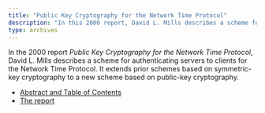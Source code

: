 ```yaml
---
title: "Public Key Cryptography for the Network Time Protocol"
description: "In this 2000 report, David L. Mills describes a scheme for authenticating servers to clients for the Network Time Protocol."
type: archives
---
```


In the 2000 report _Public Key Cryptography for the Network Time Protocol_, David L. Mills describes a scheme for authenticating servers to clients for the Network Time Protocol. It extends prior schemes based on symmetric-key cryptography to a new scheme based on public-key cryptography.

* [Abstract and Table of Contents](/reflib/reports/pkey/pkeya.pdf)
* [The report](/reflib/reports/pkey/pkeyb.pdf)

<br>